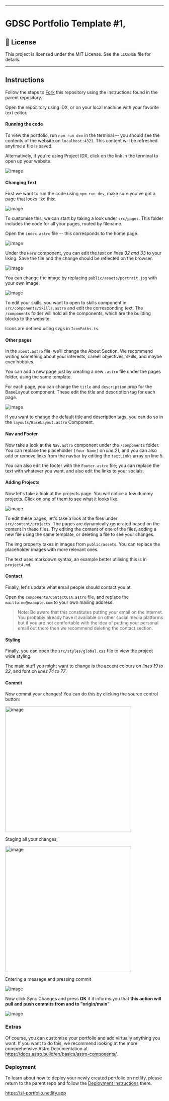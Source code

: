 ***
# GDSC Portfolio Template #1,

## 📃 License
This project is licensed under the MIT License. See the `LICENSE` file for details.
***
## Instructions

Follow the steps to [Fork](https://github.com/Developer-Student-Club-UoA/portfolio-website-workshop?tab=readme-ov-file#creating-and-deploying-a-portfolio-on-github-and-netlify) this repository using the instructions found in the parent repository.

Open the repository using IDX, or on your local machine with your favorite text editor.

#### Running the code

To view the portfolio, run `npm run dev` in the terminal -- you should see the contents of the website on `localhost:4321`. This content will be refreshed anytime a file is saved.

Alternatively, if you're using Project IDX, click on the link in the terminal to open up your website.

![image](https://github.com/user-attachments/assets/2e20ca8e-e78d-4cc2-a15c-8c8c25415a1c)


#### Changing Text

First we want to run the code using `npm run dev`, make sure you've got a page that looks like this:

![image](https://github.com/user-attachments/assets/54fb5d00-8164-49cd-b063-46a0a0a83c81)

To customise this, we can start by taking a look under `src/pages`. This folder includes the code for all your pages, routed by filename.

Open the `index.astro` file -- this corresponds to the home page.

![image](https://github.com/user-attachments/assets/624bccbc-92e9-4159-a7ca-443602536509)


Under the `Hero` component, you can edit the text on *lines 32 and 33* to your liking. Save the file and the change should be reflected on the browser.

![image](https://github.com/user-attachments/assets/80a297f9-06d4-49e5-8f41-486ebc7aaa51)

You can change the image by replacing `public/assets/portrait.jpg` with your own image.

![image](https://github.com/user-attachments/assets/dd12f637-de1d-49e4-8412-f677be4535fe)

To edit your skills, you want to open to skills component in `src/components/Skills.astro` and edit the corresponding text. The `/components` folder will hold all the components, which are the building blocks to the website.

Icons are defined using svgs in `IconPaths.ts`.

#### Other pages

In the `about.astro` file, we'll change the About Section. We recommend writing something about your interests, career objectives, skills, and maybe even hobbies.

You can add a new page just by creating a new `.astro` file under the pages folder, using the same template.

For each page, you can change the `title` and `description` prop for the BaseLayout component. These edit the title and description tag for each page.

![image](https://github.com/user-attachments/assets/05cc52d3-1efc-45ea-9b18-6e3075b0b48f)

If you want to change the default title and description tags, you can do so in the `layouts/BaseLayout.astro` Component.

#### Nav and Footer

Now take a look at the `Nav.astro` component under the `/components` folder. You can replace the placeholder `[Your Name]` on *line 21*, and you can also add or remove links from the navbar by editing the `textLinks` array on line 5.

You can also edit the footer with the `Footer.astro` file; you can replace the text with whatever you want, and also edit the links to your socials.

#### Adding Projects

Now let's take a look at the projects page. You will notice a few dummy projects. Click on one of them to see what it looks like.

![image](https://github.com/user-attachments/assets/ee1bd91b-d04f-4f3b-8cd0-7906233b4c1a)

To edit these pages, let's take a look at the files under `src/content/projects`. The pages are dynamically generated based on the content in these files. Try editing the content of one of the files, adding a new file using the same template, or deleting a file to see your changes.

The img property takes in images from `public/assets`. You can replace the placeholder images with more relevant ones.

The text uses markdown syntax, an example better utilising this is in `project4.md`.

#### Contact

Finally, let's update what email people should contact you at.

Open the `components/ContactCTA.astro` file, and replace the `mailto:me@example.com` to your own mailing address.


>Note: Be aware that this constitutes putting your email on the internet. You probably already have it available on other social media platforms but if you are not comfortable with the idea of putting your personal email out there then we recommend deleting the contact section.


#### Styling
Finally, you can open the `src/styles/global.css` file to view the project wide styling.

The main stuff you might want to change is the accent colours on *lines 19 to 22*, and font on *lines 74 to 77*.

#### Commit
Now commit your changes! You can do this by clicking the source control button:

<img width="400" alt="image" src="https://github.com/user-attachments/assets/65403541-8797-4198-97c1-47a6ac08261c">

Staging all your changes,

<img width="400" alt="image" src="https://github.com/user-attachments/assets/7e70e846-2bd6-412c-9ae6-a96993cea528">

Entering a message and pressing commit

![image](https://github.com/user-attachments/assets/3b2eb31b-d4ee-4146-8d47-4057f934eeba)

Now click Sync Changes and press **OK** if it informs you that **this action will pull and push commits from and to "origin/main"**

![image](https://github.com/user-attachments/assets/e3a7fa03-6ca4-4f30-953f-d09b042ed96f)



### Extras

Of course, you can customise your portfolio and add virtually anything you want. If you want to do this, we recommend looking at the more comprehensive Astro Documentation at https://docs.astro.build/en/basics/astro-components/.

### Deployment
To learn about how to deploy your newly created portfolio on netlify, please return to the parent repo and follow the [Deployment Instructions](https://docs.astro.build/en/basics/astro-components/) there.

https://zl-portfolio.netlify.app
